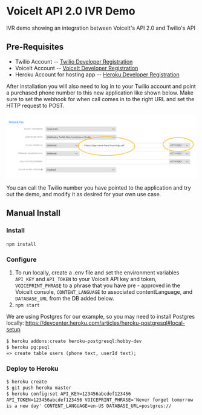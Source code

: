 # VoiceIt API 2.0 IVR Demo
IVR demo showing an integration between VoiceIt's API 2.0 and Twilio's API

## Pre-Requisites

- Twilio Account
-- [Twilio Developer Registration](https://www.twilio.com/try-twilio)
- VoiceIt Account
-- [VoiceIt Developer Registration](https://voiceit.io/signup)
- Heroku Account for hosting app
-- [Heroku Developer Registration](https://signup.heroku.com)


After installation you will also need to log in to your Twilio account and point a purchased phone number to this new application like shown below. Make sure to set the webhook for when call comes in to the right URL and set the HTTP request to POST.

<img src="/PointTwilioNumber.png" alt="API Key and Token" width="800px" />

You can call the Twilio number you have pointed to the application and try out the demo, and modify it as desired for your own use case.

## Manual Install

### Install
`npm install`

### Configure

1. To run locally, create a .env file and set the environment variables `API_KEY` and `API_TOKEN` to your VoiceIt API key and token, `VOICEPRINT_PHRASE` to a phrase that you have pre - approved in the VoiceIt console, `CONTENT_LANGUAGE` to associated contentLanguage, and `DATABASE_URL` from the DB added below.
2. `npm start`

We are using Postgres for our example, so you may need to install Postgres locally: https://devcenter.heroku.com/articles/heroku-postgresql#local-setup

    $ heroku addons:create heroku-postgresql:hobby-dev
    $ heroku pg:psql
    => create table users (phone text, userId text);


### Deploy to Heroku

    $ heroku create
    $ git push heroku master
    $ heroku config:set API_KEY=123456abcdef123456 API_TOKEN=123456abcdef123456 VOICEPRINT_PHRASE='Never forget tomorrow is a new day' CONTENT_LANGUAGE=en-US DATABASE_URL=postgres://
